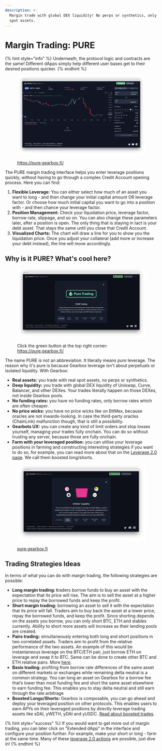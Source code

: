 ```yaml
---
description: >-
  Margin trade with global DEX liquidity! No perps or synthetics, only PURE real
  spot assets.
---
```


# Margin Trading: PURE

{% hint style="info" %}
Underneath, the protocol logic and contracts are the same! Different dApps simply help different user bases get to their desired positions quicker.
{% endhint %}

<figure><img src="../.gitbook/assets/gearbox pure margin trading (1).png" alt=""><figcaption><p><a href="https://pure.gearbox.fi/">https://pure.gearbox.fi/</a></p></figcaption></figure>

The PURE margin trading interface helps you enter leverage positions quickly, without having to go through a complex Credit Account opening process. Here you can find:

1. **Flexible Leverage:** You can either select how much of an asset you want to long - and then change your initial capital amount OR leverage factor. Or choose how much initial capital you want to go into a position with - and then chance your leverage factor.
2. **Position Management:** Check your liquidation price, leverage factor, borrow rate, slippage, and so on. You can also change these parameters later, after a position is open. The only thing that is staying in tact is your debt asset. That stays the same until you close that Credit Account.
3. **Visualized Charts:** The chart will draw a line for you to show you the liquidation price. Once you adjust your collateral (add more or increase your debt instead), the line will move accordingly.

## Why is it PURE? What's cool here?

<figure><img src="../.gitbook/assets/gearbox pure margin trading.png" alt=""><figcaption><p>Click the green button at the top right corner: <a href="https://pure.gearbox.fi/">https://pure.gearbox.fi/</a></p></figcaption></figure>

The name PURE is not an abbreviation. It literally means _pure_ leverage. The reason why it's pure is because Gearbox leverage isn't about perpetuals or isolated liquidity. With Gearbox:

* **Real assets:** you trade with real spot assets, no perps or synthetics.
* **Deep liquidity:** you trade with global DEX liquidity of Uniswap, Curve, Balancer, and other DEXes. Your trades literally happen on those DEXes, not inside Gearbox pools.
* **No funding rates:** you have no funding rates, only borrow rates which are often cheaper.
* **No price wicks:** you have no price wicks like on BitMex, because oracles are not inwards-looking. In case the third-party oracles (ChainLink) malfunction though, that is still a possibility.
* **Gearbots UX:** you can create any kind of limit orders and stop losses yourself, managing your trades fully onchain. You can do so without trusting any server, because those are fully onchain.
* **Farm with your leveraged position:** you can utilise your leverage positions in farming and constructing interesting strategies if you want to do so, for example, you can read more about that on the [Leverage 2.0 page](../what-can-you-do-with-leverage-2.0.md). We call them boosted long/shorts.

<figure><img src="../.gitbook/assets/gearbox infinite dex liquidity.png" alt=""><figcaption><p><a href="https://pure.gearbox.fi/trade">pure.gearbox.fi</a></p></figcaption></figure>

## Trading Strategies Ideas

In terms of what you can do with margin trading, the following strategies are possible:&#x20;

* **Long margin trading: t**raders borrow funds to buy an asset with the expectation that its price will rise. The aim is to sell the asset at a higher price to repay the borrowed funds and keep the profit.&#x20;
* **Short margin trading:** borrowing an asset to sell it with the expectation that its price will fall. Traders aim to buy back the asset at a lower price, repay the borrowed funds, and keep the profit. Since shorting depends on the assets you borrow, you can only short BTC, ETH and stables currently. Ability to short more assets will increase as their lending pools are created.
* **Pairs trading:** simultaneously entering both long and short positions in two correlated assets. Traders aim to profit from the relative performance of the two assets. An example of this would be instantaneous leverage on the BTC/ETH pair, just borrow ETH on leverage and swap it to BTC. Same can be done to create other BTC and ETH relative pairs. More [here](https://www.investopedia.com/terms/p/pairstrade.asp).
* **Basis trading:** profiting from borrow rate differences of the same asset on different markets or exchanges while remaining delta neutral is a common strategy. You can long an asset on Gearbox for a borrow fee that’s lower than most funding fee and short the same asset elsewhere to earn funding fee. This enables you to stay delta neutral and still earn through the rate arbitrage
* **Boosted Longs/Shorts:** Gearbox is composable, you can go ahead and deploy your leveraged position on other protocols. This enables users to earn APYs on their leveraged positions by directly leverage trading assets like sDAI, yWETH, yDAI and yUSDC. [Read about boosted trades](strategies/long.md).

{% hint style="success" %}
If you would want to get more out of margin trading, you can later click on "Extended dApp" in the interface and configure your position further. For example, make your short or long - farm at the same time. Many of these [leverage 2.0 actions](../what-can-you-do-with-leverage-2.0.md) are possible, just dive in!
{% endhint %}
